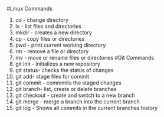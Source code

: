 #Linux Commands 
1. cd - change directory
2. ls - list files and directories
3. mkdir - creates a new directory
4. cp - copy files or directories 
5. pwd - print current working directory
6. rm - remove a file or directory
7. mv - move or rename files or directories
#Git Commands 
8. git init - initializes a new repository
9. git status- checks the status of changes
10. git add- stage files for commit
11. git commit - commmits the staged changes
12. git branch- list, create or delete branches
13. git checkout - create and switch to a new branch 
14. git merge - merge a branch into the current branch 
15. git log - Shows all commits in the current branches history


